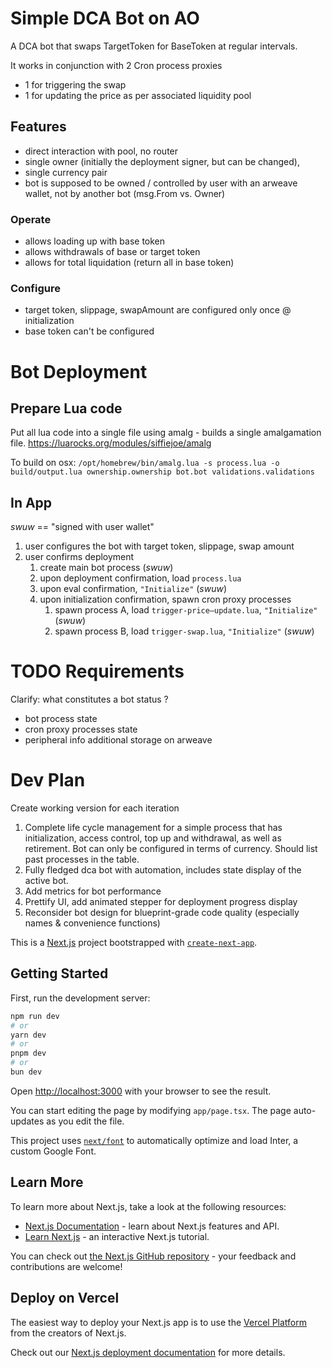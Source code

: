 # Simple DCA Bot on AO

A DCA bot that swaps TargetToken for BaseToken at regular intervals. 


It works in conjunction with 2 Cron process proxies
- 1 for triggering the swap
- 1 for updating the price as per associated liquidity pool

## Features

- direct interaction with pool, no router
- single owner (initially the deployment signer, but can be changed),
- single currency pair
- bot is supposed to be owned / controlled by user with an arweave wallet, not by another bot (msg.From vs. Owner)

### Operate
- allows loading up with base token
- allows withdrawals of base or target token
- allows for total liquidation (return all in base token)

### Configure
- target token, slippage, swapAmount are configured only once @ initialization
- base token can't be configured


# Bot Deployment

## Prepare Lua code
Put all lua code into a single file using amalg - builds a single amalgamation file.
https://luarocks.org/modules/siffiejoe/amalg

To build on osx:
`/opt/homebrew/bin/amalg.lua -s process.lua -o build/output.lua ownership.ownership bot.bot validations.validations`

## In App
*swuw* == "signed with user wallet"

1. user configures the bot with target token, slippage, swap amount
2. user confirms deployment
   1. create main bot process (*swuw*)
   2. upon deployment confirmation, load `process.lua` 
   3. upon eval confirmation, `"Initialize"` (*swuw*)
   4. upon initialization confirmation, spawn cron proxy processes
      1. spawn process A, load `trigger-price–update.lua`, `"Initialize"` (*swuw*)
      2. spawn process B, load `trigger-swap.lua`, `"Initialize"` (*swuw*)


# TODO Requirements

Clarify: what constitutes a bot status ?
  - bot process state 
  - cron proxy processes state
  - peripheral info additional storage on arweave


# Dev Plan

Create working version for each iteration

1. Complete life cycle management for a simple process that has initialization, access control, top up and withdrawal, as well as retirement. Bot can only be configured in terms of currency. Should list past processes in the table.
2. Fully fledged dca bot with automation, includes state display of the active bot.
3. Add metrics for bot performance
5. Prettify UI, add animated stepper for deployment progress display
6. Reconsider bot design for blueprint-grade code quality (especially names & convenience functions)






This is a [Next.js](https://nextjs.org/) project bootstrapped with [`create-next-app`](https://github.com/vercel/next.js/tree/canary/packages/create-next-app).

## Getting Started

First, run the development server:

```bash
npm run dev
# or
yarn dev
# or
pnpm dev
# or
bun dev
```

Open [http://localhost:3000](http://localhost:3000) with your browser to see the result.

You can start editing the page by modifying `app/page.tsx`. The page auto-updates as you edit the file.

This project uses [`next/font`](https://nextjs.org/docs/basic-features/font-optimization) to automatically optimize and load Inter, a custom Google Font.

## Learn More

To learn more about Next.js, take a look at the following resources:

- [Next.js Documentation](https://nextjs.org/docs) - learn about Next.js features and API.
- [Learn Next.js](https://nextjs.org/learn) - an interactive Next.js tutorial.

You can check out [the Next.js GitHub repository](https://github.com/vercel/next.js/) - your feedback and contributions are welcome!

## Deploy on Vercel

The easiest way to deploy your Next.js app is to use the [Vercel Platform](https://vercel.com/new?utm_medium=default-template&filter=next.js&utm_source=create-next-app&utm_campaign=create-next-app-readme) from the creators of Next.js.

Check out our [Next.js deployment documentation](https://nextjs.org/docs/deployment) for more details.
